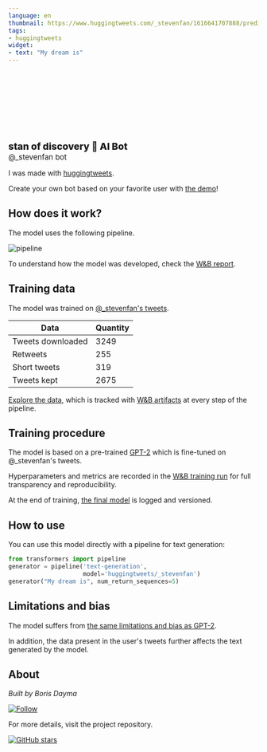 ```yaml
---
language: en
thumbnail: https://www.huggingtweets.com/_stevenfan/1616641707888/predictions.png
tags:
- huggingtweets
widget:
- text: "My dream is"
---
```


<div>
<div style="width: 132px; height:132px; border-radius: 50%; background-size: cover; background-image: url('https://pbs.twimg.com/profile_images/1374753525268369409/PWpYd5eB_400x400.jpg')">
</div>
<div style="margin-top: 8px; font-size: 19px; font-weight: 800">stan of discovery 🤖 AI Bot </div>
<div style="font-size: 15px">@_stevenfan bot</div>
</div>

I was made with [huggingtweets](https://github.com/borisdayma/huggingtweets).

Create your own bot based on your favorite user with [the demo](https://colab.research.google.com/github/borisdayma/huggingtweets/blob/master/huggingtweets-demo.ipynb)!

## How does it work?

The model uses the following pipeline.

![pipeline](https://github.com/borisdayma/huggingtweets/blob/master/img/pipeline.png?raw=true)

To understand how the model was developed, check the [W&B report](https://app.wandb.ai/wandb/huggingtweets/reports/HuggingTweets-Train-a-model-to-generate-tweets--VmlldzoxMTY5MjI).

## Training data

The model was trained on [@_stevenfan's tweets](https://twitter.com/_stevenfan).

| Data | Quantity |
| --- | --- |
| Tweets downloaded | 3249 |
| Retweets | 255 |
| Short tweets | 319 |
| Tweets kept | 2675 |

[Explore the data](https://wandb.ai/wandb/huggingtweets/runs/2spxy5tp/artifacts), which is tracked with [W&B artifacts](https://docs.wandb.com/artifacts) at every step of the pipeline.

## Training procedure

The model is based on a pre-trained [GPT-2](https://huggingface.co/gpt2) which is fine-tuned on @_stevenfan's tweets.

Hyperparameters and metrics are recorded in the [W&B training run](https://wandb.ai/wandb/huggingtweets/runs/2fwadofl) for full transparency and reproducibility.

At the end of training, [the final model](https://wandb.ai/wandb/huggingtweets/runs/2fwadofl/artifacts) is logged and versioned.

## How to use

You can use this model directly with a pipeline for text generation:

```python
from transformers import pipeline
generator = pipeline('text-generation',
                     model='huggingtweets/_stevenfan')
generator("My dream is", num_return_sequences=5)
```

## Limitations and bias

The model suffers from [the same limitations and bias as GPT-2](https://huggingface.co/gpt2#limitations-and-bias).

In addition, the data present in the user's tweets further affects the text generated by the model.

## About

*Built by Boris Dayma*

[![Follow](https://img.shields.io/twitter/follow/borisdayma?style=social)](https://twitter.com/intent/follow?screen_name=borisdayma)

For more details, visit the project repository.

[![GitHub stars](https://img.shields.io/github/stars/borisdayma/huggingtweets?style=social)](https://github.com/borisdayma/huggingtweets)
